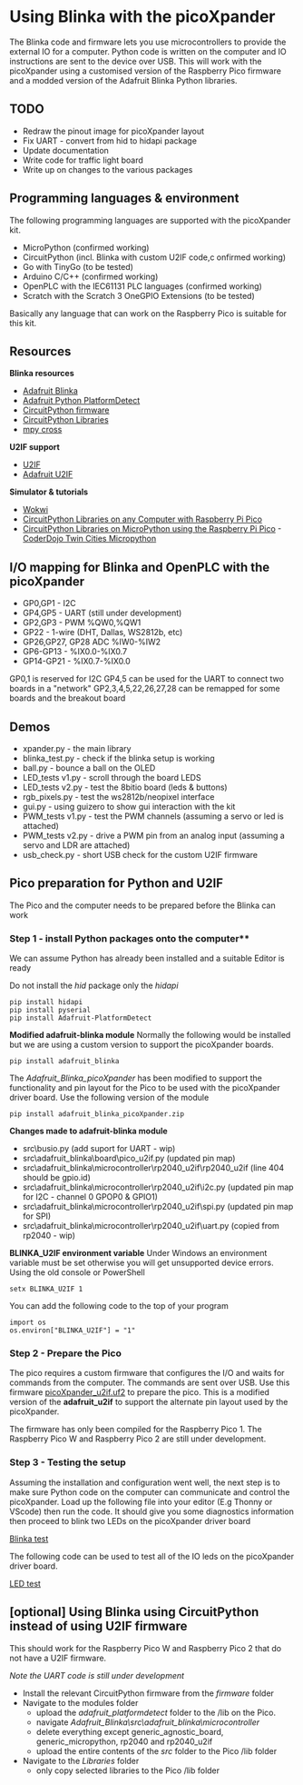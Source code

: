 # Using Blinka with the picoXpander

The Blinka code and firmware lets you use microcontrollers to provide the external IO for a computer. Python code is written on the computer and IO instructions are sent to the device over USB. This will work with the picoXpander using a customised version of the Raspberry Pico firmware and a modded version of the Adafruit Blinka Python libraries.

## TODO
- Redraw the pinout image for picoXpander layout
- Fix UART - convert from hid to hidapi package
- Update documentation
- Write code for traffic light board
- Write up on changes to the various packages

## Programming languages & environment

The following programming languages are supported with the picoXpander kit.

- MicroPython (confirmed working)
- CircuitPython (incl. Blinka with custom U2IF code,c onfirmed working)
- Go with TinyGo (to be tested)
- Arduino C/C++ (confirmed working)
- OpenPLC with the IEC61131 PLC languages (confirmed working)
- Scratch with the Scratch 3 OneGPIO Extensions (to be tested)

Basically any language that can work on the Raspberry Pico is suitable for this kit.

## Resources

**Blinka resources**
- [Adafruit Blinka](https://github.com/adafruit/Adafruit_Blinka)
- [Adafruit Python PlatformDetect](https://github.com/adafruit/Adafruit_Python_PlatformDetect)
- [CircuitPython firmware](https://circuitpython.org/downloads)
- [CircuitPython Libraries](https://circuitpython.org/libraries)
- [mpy cross](https://adafruit-circuit-python.s3.amazonaws.com/index.html?prefix=bin/mpy-cross/)

**U2IF support**
- [U2IF](https://github.com/execuc/u2if)
- [Adafruit U2IF](https://github.com/adafruit/u2if)

**Simulator & tutorials**
- [Wokwi](https://wokwi.com/)
- [CircuitPython Libraries on any Computer with Raspberry Pi Pico](https://learn.adafruit.com/circuitpython-libraries-on-any-computer-with-raspberry-pi-pico?view=all)
- [CircuitPython Libraries on MicroPython using the Raspberry Pi Pico](https://learn.adafruit.com/circuitpython-libraries-on-micropython-using-the-raspberry-pi-pico)
-[CoderDojo Twin Cities Micropython](https://www.coderdojotc.org/micropython/)

## I/O mapping for Blinka and OpenPLC with the picoXpander

- GP0,GP1 - I2C
- GP4,GP5 - UART (still under development)
- GP2,GP3 - PWM %QW0,%QW1
- GP22 - 1-wire (DHT, Dallas, WS2812b, etc)
- GP26,GP27, GP28 ADC %IW0-%IW2
- GP6-GP13 - %IX0.0-%IX0.7
- GP14-GP21 - %IX0.7-%IX0.0

GP0,1 is reserved for I2C
GP4,5 can be used for the UART to connect two boards in a "network"
GP2,3,4,5,22,26,27,28 can be remapped for some boards and the breakout board

## Demos
- xpander.py - the main library 
- blinka_test.py - check if the blinka setup is working
- ball.py - bounce a ball on the OLED
- LED_tests v1.py - scroll through the board LEDS
- LED_tests v2.py - test the 8bitio board (leds & buttons)
- rgb_pixels.py - test the ws2812b/neopixel interface
- gui.py - using guizero to show gui interaction with the kit
- PWM_tests v1.py - test the PWM channels (assuming a servo or led is attached)
- PWM_tests v2.py - drive a PWM pin from an analog input (assuming a servo and LDR are attached)
- usb_check.py - short USB check for the custom U2IF firmware

## Pico preparation for Python and U2IF

The Pico and the computer needs to be prepared before the Blinka can work

### Step 1 - install Python packages onto the computer**
We can assume Python has already been installed and a suitable Editor is ready

Do not install the *hid* package only the *hidapi*

    pip install hidapi
    pip install pyserial
    pip install Adafruit-PlatformDetect

**Modified adafruit-blinka module**
Normally the following would be installed but we are using a custom version to support the picoXpander boards.

    pip install adafruit_blinka

The *Adafruit_Blinka_picoXpander* has been modified to support the functionality and pin layout for the Pico to be used with the picoXpander driver board. Use the following version of the module 

    pip install adafruit_blinka_picoXpander.zip

**Changes made to adafruit-blinka module**

- src\busio.py (add suport for UART - wip)
- src\adafruit_blinka\board\pico_u2if.py (updated pin map)
- src\adafruit_blinka\microcontroller\rp2040_u2if\rp2040_u2if (line 404 should be gpio.id)
- src\adafruit_blinka\microcontroller\rp2040_u2if\i2c.py (updated pin map for I2C - channel 0 GPOP0 & GPIO1)
- src\adafruit_blinka\microcontroller\rp2040_u2if\spi.py (updated pin map for SPI)
- src\adafruit_blinka\microcontroller\rp2040_u2if\uart.py (copied from rp2040 - wip)


**BLINKA_U2IF environment variable**
Under Windows an environment variable must be set otherwise you will get unsupported device errors.
Using the old console or PowerShell

    setx BLINKA_U2IF 1

You can add the following code to the top of your program

    import os
    os.environ["BLINKA_U2IF"] = "1"

### Step 2 - Prepare the Pico

The pico requires a custom firmware that configures the I/O and waits for commands from the computer. The commands are sent over USB.
Use this firmware [picoXpander_u2if.uf2](firmware/picoXpander_u2if.uf2) to prepare the pico. This is a modified version of the **adafruit_u2if** to support the alternate pin layout used by the picoXpander.

The firmware has only been compiled for the Raspberry Pico 1. The Raspberry Pico W and Raspberry Pico 2 are still under development.

### Step 3 - Testing the setup

Assuming the installation and configuration went well, the next step is to make sure Python code on the computer can communicate and control the picoXpander. Load up the following file into your editor (E.g Thonny or VScode) then run the code. It should give you some diagnostics information then proceed to blink two LEDs on the picoXpander driver board

[Blinka test](blinka_test.py)

The following code can be used to test all of the IO leds on the picoXpander driver board.

[LED test](LED_tests.py)


## [optional] Using Blinka using CircuitPython instead of using U2IF firmware 

This should work for the Raspberry Pico W and Raspberry Pico 2 that do not have a U2IF firmware.

*Note the UART code is still under development*

- Install the relevant CircuitPython firmware from the *firmware* folder
- Navigate to the modules folder 
    - upload the *adafruit_platformdetect* folder to the /lib on the Pico. 
    - navigate *Adafruit_Blinka\src\adafruit_blinka\microcontroller*
    - delete everything except generic_agnostic_board, generic_micropython, rp2040 and rp2040_u2if
    - upload the entire contents of the *src* folder to the Pico /lib folder
- Navigate to the *Libraries* folder
    - only copy selected libraries to the Pico /lib folder